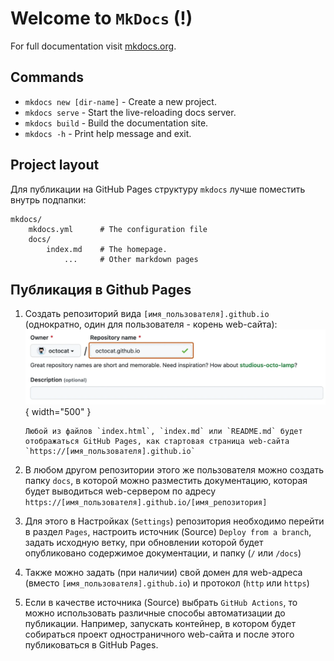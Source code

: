 # Welcome to `MkDocs` (!)

For full documentation visit [mkdocs.org](https://www.mkdocs.org).

## Commands

- `mkdocs new [dir-name]` - Create a new project.
- `mkdocs serve` - Start the live-reloading docs server.
- `mkdocs build` - Build the documentation site.
- `mkdocs -h` - Print help message and exit.

## Project layout

Для публикации на GitHub Pages структуру `mkdocs` лучше поместить внутрь подпапки:

    mkdocs/
        mkdocs.yml      # The configuration file
        docs/
            index.md    # The homepage.
                ...     # Other markdown pages

## Публикация в Github Pages

1.  Создать репозиторий вида `[имя_пользователя].github.io` (однократно, один для пользователя - корень web-сайта):
    ![GitHub Pages Repositiry](../assets/img/create-repository-name-pages.webp "GitHub Pages Repositiry"){ width="500" }

        Любой из файлов `index.html`, `index.md` или `README.md` будет отображаться GitHub Pages, как стартовая страница web-сайта `https://[имя_пользователя].github.io`

1.  В любом другом репозитории этого же пользователя можно создать папку `docs`, в которой можно разместить документацию, которая будет выводиться web-сервером по адресу `https://[имя_пользователя].github.io/[имя_репозитория]`

1.  Для этого в Настройках (`Settings`) репозитория необходимо перейти в раздел `Pages`, настроить источник (Source) `Deploy from a branch`, задать исходную ветку, при обновлении которой будет опубликовано содержимое документации, и папку (`/` или `/docs`)

1.  Также можно задать (при наличии) свой домен для web-адреса (вместо `[имя_пользователя].github.io`) и протокол (`http` или `https`)

1.  Если в качестве источника (Source) выбрать `GitHub Actions`, то можно использовать различные способы автоматизации до публикации. Например, запускать контейнер, в котором будет собираться проект одностраничного web-сайта и после этого публиковаться в GitHub Pages.
